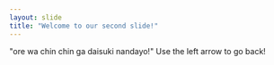 ```yaml
---
layout: slide
title: "Welcome to our second slide!"
---
```

"ore wa chin chin ga daisuki nandayo!"
Use the left arrow to go back!
